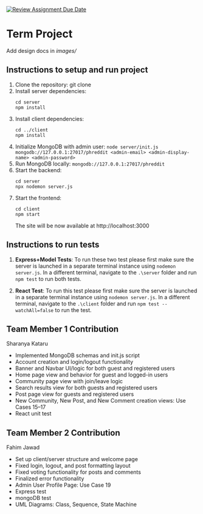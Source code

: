 [![Review Assignment Due Date](https://classroom.github.com/assets/deadline-readme-button-22041afd0340ce965d47ae6ef1cefeee28c7c493a6346c4f15d667ab976d596c.svg)](https://classroom.github.com/a/2tEDYwzN)
# Term Project

Add design docs in *images/*

## Instructions to setup and run project
1. Clone the repository: git clone <your-repo-url>
2. Install server dependencies: 
   ```
   cd server
   npm install
   ```
3. Install client dependencies:
   ```
   cd ../client
   npm install

4. Initialize MongoDB with admin user:
   `node server/init.js mongodb://127.0.0.1:27017/phreddit <admin-email> <admin-display-name> <admin-password>`
5. Run MongoDB locally:
   `mongodb://127.0.0.1:27017/phreddit`
6. Start the backend:
   ```
   cd server
   npx nodemon server.js
   ```
6. Start the frontend:
   ```
   cd client
   npm start
   ```
   The site will be now available at http://localhost:3000

## Instructions to run tests

1. **Express+Model Tests**: To run these two test please first make sure the server is launched in a separate terminal instance using `nodemon server.js`. In a different terminal, navigate to the `.\server` folder and run `npm test` to run both tests.

2. **React Test**: To run this test please first make sure the server is launched in a separate terminal instance using `nodemon server.js`. In a different terminal, navigate to the `.\client` folder and run `npm test --watchAll=false` to run the test.

## Team Member 1 Contribution
Sharanya Kataru
- Implemented MongoDB schemas and init.js script
- Account creation and login/logout functionality
- Banner and Navbar UI/logic for both guest and registered users
- Home page view and behavior for guest and logged-in users
- Community page view with join/leave logic
- Search results view for both guests and registered users
- Post page view for guests and registered users
- New Community, New Post, and New Comment creation views: Use Cases 15–17
- React unit test

## Team Member 2 Contribution
Fahim Jawad
- Set up client/server structure and welcome page
- Fixed login, logout, and post formatting layout
- Fixed voting functionality for posts and comments
- Finalized error functionality
- Admin User Profile Page: Use Case 19
- Express test
- mongoDB test
- UML Diagrams: Class, Sequence, State Machine
